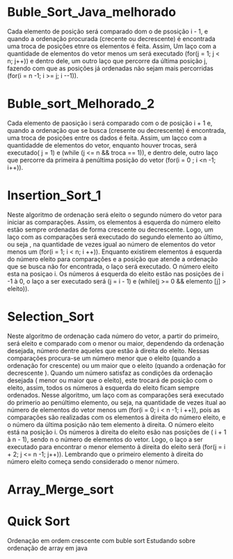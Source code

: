 # Buble_Sort_Java_melhorado
Cada elemento de posição será comparado dom o de psosição i - 1, e quando a ordenação procurada (crecente ou decrescente) é encontrada uma troca de posições etnre os elementos é feita. Assim, Um laço com a quantidade de elementos do vetor menos um será executado (for(j = 1; j < n; j++)) e dentro dele, um outro laço que percorre da última posição j, fazendo com que as posições já ordenadas não sejam mais percorridas (for(i = n -1; i >= j; i --1)).
# Buble_sort_Melhorado_2
Cada elemento de paosição i será comparado com o de posição i + 1 e, quando a ordenação que se busca (cresente ou decrescente) é encontrada, uma troca de posições entre os dados é feita. Assim, um laçco com a quantidadde de elementos do vetor, enquanto houver trocas, será executado( j = 1) e (while (j <= n && troca == 1)), e dentro dele, outro laço que percorre da primeira á penúltima posição do vetor (for(i = 0 ; i <n -1; i++)).
# Insertion_Sort_1
  Neste algoritmo de ordenação será eleito o segundo número do vetor para iniciar as comparações. Assim, os elementos á esquerda do número eleito estão sempre ordenadas de forma crescente ou decrescente. Logo, um laço com as comparações será executado do segundo elemento ao último, ou seja , na quantidade de vezes  igual ao número de elementos do vetor menos um (for(i = 1; i < n; i ++)). Enquanto existirem elementos á esquerda do número eleito para comparações e a posição que atende a ordenação que se busca não for encontrada, o laço será executado. O número eleito esta na posiçao i. Os números á esquerda do eleito estão nas posições de i -1 à 0, o laço a ser executado será (j = i - 1) e (while(j >= 0 && elemento [j] > eleito)).

# Selection_Sort
Neste algoritmo de ordenação cada número do vetor, a partir do primeiro, será eleito e comparado com o menor ou maior, dependendo da ordenação desejada, número dentre aqueles que estão à direita do eleito. Nessas comparações procura-se um número menor que o eleito (quando a ordenação for crescente) ou um maior que o eleito (quando a ordenação for decrescente ). Quando um número satisfaz as condições da ordenação desejada ( menor ou maior que o eleito), este trocará de posição com o eleito, assim, todos os números à esquerda do eleito ficam sempre ordenados. Nesse algoritmo, um laço com as comparações será executado do primerio ao penúltimo elemento, ou seja, na quantidade de vezes itual ao número de elementos do vetor menos um (for(i = 0; i < n -1; i ++)), pois as comparações são realizadas com os elementos à direita do número eleito, e o número da última posição não tem elemento à direita.
  O número eleito está na posição i. Os números à direita do eleito esão nas posições de ( i + 1 à n - 1), sendo n o número de elementos do vetor. Logo, o laço a ser executado para encontrar o menor elemento á direita do eleito será (for(j = i + 2; j <= n -1; j++)). 
  Lembrando que o primeiro elemento à direita do número eleito começa sendo considerado o menor número.


# Array_Merge_sort
# Quick Sort
Ordenação em ordem crescente com buble sort
Estudando sobre ordenação de array em java
